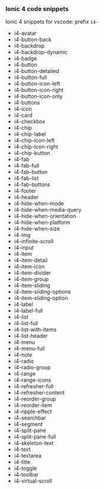 ### Ionic 4 code snippets

Ionic 4 snippets for vscode: prefix `i4-`

- i4-avatar
- i4-button-back
- i4-backdrop
- i4-backdrop-dynamic
- i4-badge
- i4-button
- i4-button-detailed
- i4-button-full
- i4-button-icon-left
- i4-button-icon-right
- i4-button-icon-only
- i4-buttons
- i4-icon
- i4-card
- i4-checkbox
- i4-chip
- i4-chip-label
- i4-chip-icon-left
- i4-chip-icon-right
- i4-chip-button
- i4-fab
- i4-fab-full
- i4-fab-button
- i4-fab-list
- i4-fab-buttons
- i4-footer
- i4-header
- i4-hide-when-mode
- i4-hide-when-media-query
- i4-hide-when-orientation
- i4-hide-when-platform
- i4-hide-when-size
- i4-img
- i4-infinite-scroll
- i4-input
- i4-item
- i4-item-detail
- i4-item-icon
- i4-item-divider
- i4-item-group
- i4-item-sliding
- i4-item-sliding-options
- i4-item-sliding-option
- i4-label
- i4-label-full
- i4-list
- i4-list-full
- i4-list-with-items
- i4-list-header
- i4-menu
- i4-menu-full
- i4-note
- i4-radio
- i4-radio-group
- i4-range
- i4-range-icons
- i4-refresher-full
- i4-refresher-content
- i4-reorder-group
- i4-reorder-item
- i4-ripple-effect
- i4-searchbar
- i4-segment
- i4-split-pane
- i4-split-pane-full
- i4-skeleton-text
- i4-text
- i4-textarea
- i4-title
- i4-toggle
- i4-toolbar
- i4-virtual-scroll